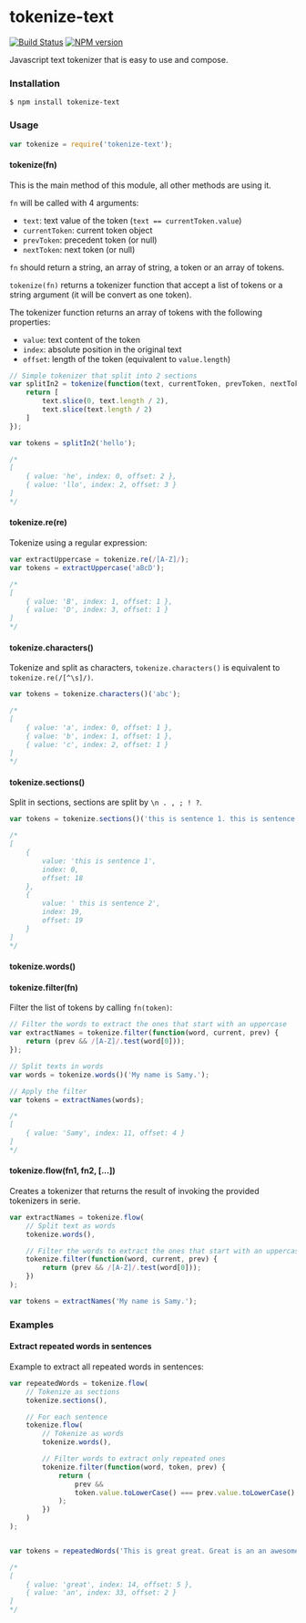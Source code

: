 # tokenize-text

[![Build Status](https://travis-ci.org/GitbookIO/tokenize-text.png?branch=master)](https://travis-ci.org/GitbookIO/tokenize-text)
[![NPM version](https://badge.fury.io/js/tokenize-text.svg)](http://badge.fury.io/js/tokenize-text)

Javascript text tokenizer that is easy to use and compose.

### Installation

```
$ npm install tokenize-text
```

### Usage

```js
var tokenize = require('tokenize-text');
```

#### tokenize(fn)

This is the main method of this module, all other methods are using it.

`fn` will be called with 4 arguments:

- `text`: text value of the token (`text == currentToken.value`)
- `currentToken`: current token object
- `prevToken`: precedent token (or null)
- `nextToken`: next token (or null)

`fn` should return a string, an array of string, a token or an array of tokens.

`tokenize(fn)` returns a tokenizer function that accept a list of tokens or a string argument (it will be convert as one token).

The tokenizer function returns an array of tokens with the following properties:

- `value`: text content of the token
- `index`: absolute position in the original text
- `offset`: length of the token (equivalent to `value.length`)

```js
// Simple tokenizer that split into 2 sections
var splitIn2 = tokenize(function(text, currentToken, prevToken, nextToken) {
    return [
        text.slice(0, text.length / 2),
        text.slice(text.length / 2)
    ]
});

var tokens = splitIn2('hello');

/*
[
    { value: 'he', index: 0, offset: 2 },
    { value: 'llo', index: 2, offset: 3 }
]
*/
```

#### tokenize.re(re)

Tokenize using a regular expression:

```js
var extractUppercase = tokenize.re(/[A-Z]/);
var tokens = extractUppercase('aBcD');

/*
[
    { value: 'B', index: 1, offset: 1 },
    { value: 'D', index: 3, offset: 1 }
]
*/
```

#### tokenize.characters()

Tokenize and split as characters, `tokenize.characters()` is equivalent to `tokenize.re(/[^\s]/)`.

```js
var tokens = tokenize.characters()('abc');

/*
[
    { value: 'a', index: 0, offset: 1 },
    { value: 'b', index: 1, offset: 1 },
    { value: 'c', index: 2, offset: 1 }
]
*/
```

#### tokenize.sections()

Split in sections, sections are split by `\n . , ; ! ?`.

```js
var tokens = tokenize.sections()('this is sentence 1. this is sentence 2');

/*
[
    {
        value: 'this is sentence 1',
        index: 0,
        offset: 18
    },
    {
        value: ' this is sentence 2',
        index: 19,
        offset: 19
    }
]
*/
```

#### tokenize.words()




#### tokenize.filter(fn)

Filter the list of tokens by calling `fn(token)`:

```js
// Filter the words to extract the ones that start with an uppercase
var extractNames = tokenize.filter(function(word, current, prev) {
    return (prev && /[A-Z]/.test(word[0]));
});

// Split texts in words
var words = tokenize.words()('My name is Samy.');

// Apply the filter
var tokens = extractNames(words);

/*
[
    { value: 'Samy', index: 11, offset: 4 }
]
*/
```

#### tokenize.flow(fn1, fn2, [...])

Creates a tokenizer that returns the result of invoking the provided tokenizers in serie.

```js
var extractNames = tokenize.flow(
    // Split text as words
    tokenize.words(),

    // Filter the words to extract the ones that start with an uppercase
    tokenize.filter(function(word, current, prev) {
        return (prev && /[A-Z]/.test(word[0]));
    })
);

var tokens = extractNames('My name is Samy.');
```

### Examples

#### Extract repeated words in sentences

Example to extract all repeated words in sentences:

```js
var repeatedWords = tokenize.flow(
    // Tokenize as sections
    tokenize.sections(),

    // For each sentence
    tokenize.flow(
        // Tokenize as words
        tokenize.words(),

        // Filter words to extract only repeated ones
        tokenize.filter(function(word, token, prev) {
            return (
                prev &&
                token.value.toLowerCase() === prev.value.toLowerCase()
            );
        })
    )
);


var tokens = repeatedWords('This is great great. Great is an an awesome words');

/*
[
    { value: 'great', index: 14, offset: 5 },
    { value: 'an', index: 33, offset: 2 }
]
*/
```


